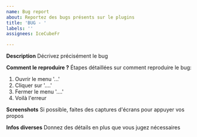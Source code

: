 ```yaml
---
name: Bug report
about: Reportez des bugs présents sur le plugins
title: 'BUG - '
labels: ''
assignees: IceCubeFr

---
```


**Description**
Décrivez précisément le bug

**Comment le reproduire ?**
Étapes détaillées sur comment reproduire le bug:
1. Ouvrir le menu '...'
2. Cliquer sur '....'
3. Fermer le menu '....'
4. Voilà l'erreur

**Screenshots**
Si possible, faites des captures d'écrans pour appuyer vos propos

**Infos diverses**
Donnez des détails en plus que vous jugez nécessaires
